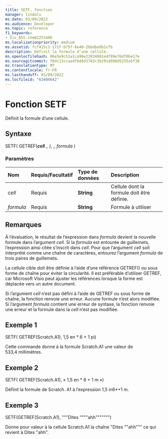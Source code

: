 ```yaml
---
title: SETF, fonction
manager: lindalu
ms.date: 03/09/2022
ms.audience: Developer
ms.topic: reference
f1_keywords:
- Vis_DSS.chm82251496
ms.localizationpriority: medium
ms.assetid: fcf415c1-171f-b75f-6e40-2bbdbe8b1cfb
description: Définit la formule d’une cellule.
ms.openlocfilehash: 06e5e9c51a1ca96e22834881e4f09e76df0be17e
ms.sourcegitcommit: f8dc13ccaadfbd6d3783c3b291d998d5255a5f38
ms.translationtype: MT
ms.contentlocale: fr-FR
ms.lasthandoff: 03/09/2022
ms.locfileid: "63404642"
---
```

# <a name="setf-function"></a>Fonction SETF

Définit la formule d’une cellule.
  
## <a name="syntax"></a>Syntaxe

SETF( GETREF(***cell** _ ), _ *_formula_** )
  
### <a name="parameters"></a>Paramètres

|**Nom**|**Requis/Facultatif**|**Type de données**|**Description**|
|:-----|:-----|:-----|:-----|
| *cell* <br/> |Requis  <br/> |**String** <br/> |Cellule dont la formule doit être définie. |
| *formula* <br/> |Requis  <br/> |**String** <br/> |Formule à utiliser |

## <a name="remarks"></a>Remarques

À l’évaluation, le résultat de l’expression dans *formula* devient la nouvelle formule dans l’argument *cell*. Si la *formula* est entourée de guillemets, l’expression ainsi citée s’inscrit dans *cell*. Pour que l’argument _cell_ soit interprété comme une chaîne de caractères, entourez l’argument _formula_ de trois paires de guillemets.
  
La cellule cible doit être définie à l’aide d’une référence GETREF() ou sous forme de chaîne pour éviter la circularité. Il est préférable d’utiliser GETREF, car Microsoft Visio peut ajuster les références lorsque la forme est déplacée vers un autre document.
  
Si l’argument *cell* n’est pas défini à l’aide de GETREF ou sous forme de chaîne, la fonction renvoie une erreur. Aucune formule n’est alors modifiée. Si l’argument *formula* contient une erreur de syntaxe, la fonction renvoie une erreur et la formule dans la *cell* n’est pas modifiée.
  
## <a name="example-1"></a>Exemple 1

SETF( GETREF(Scratch.A1), 1,5 en \* 6 + 1 pi)
  
Cette commande donne à la formule Scratch.A1 une valeur de 533,4 millimètres.
  
## <a name="example-2"></a>Exemple 2

SETF( GETREF(Scratch.A1), « 1,5 en \* 6 + 1 m »)
  
Définit la formule de Scratch. A1 à l’expression 1,5 in6\*+1 m.
  
## <a name="example-3"></a>Exemple 3

SETF(GETREF(Scratch.A1), """Dites """"ahh""""""")
  
Donne pour valeur à la cellule Scratch.A1 la chaîne "Dites ""ahh""" ce qui revient à Dites "ahh".
  